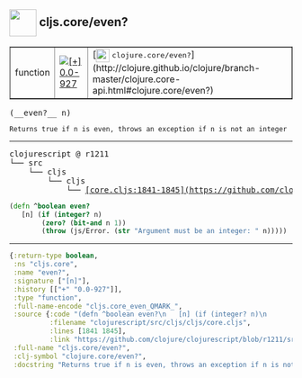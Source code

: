 ## <img width="48px" valign="middle" src="http://i.imgur.com/Hi20huC.png"> cljs.core/even?

 <table border="1">
<tr>
<td>function</td>
<td><a href="https://github.com/cljsinfo/api-refs/tree/0.0-927"><img valign="middle" alt="[+] 0.0-927" src="https://img.shields.io/badge/+-0.0--927-lightgrey.svg"></a> </td>
<td>
[<img height="24px" valign="middle" src="http://i.imgur.com/1GjPKvB.png"> <samp>clojure.core/even?</samp>](http://clojure.github.io/clojure/branch-master/clojure.core-api.html#clojure.core/even?)
</td>
</tr>
</table>

 <samp>
(__even?__ n)<br>
</samp>

```
Returns true if n is even, throws an exception if n is not an integer
```

---

 <pre>
clojurescript @ r1211
└── src
    └── cljs
        └── cljs
            └── <ins>[core.cljs:1841-1845](https://github.com/clojure/clojurescript/blob/r1211/src/cljs/cljs/core.cljs#L1841-L1845)</ins>
</pre>

```clj
(defn ^boolean even?
   [n] (if (integer? n)
        (zero? (bit-and n 1))
        (throw (js/Error. (str "Argument must be an integer: " n)))))
```


---

```clj
{:return-type boolean,
 :ns "cljs.core",
 :name "even?",
 :signature ["[n]"],
 :history [["+" "0.0-927"]],
 :type "function",
 :full-name-encode "cljs.core_even_QMARK_",
 :source {:code "(defn ^boolean even?\n   [n] (if (integer? n)\n        (zero? (bit-and n 1))\n        (throw (js/Error. (str \"Argument must be an integer: \" n)))))",
          :filename "clojurescript/src/cljs/cljs/core.cljs",
          :lines [1841 1845],
          :link "https://github.com/clojure/clojurescript/blob/r1211/src/cljs/cljs/core.cljs#L1841-L1845"},
 :full-name "cljs.core/even?",
 :clj-symbol "clojure.core/even?",
 :docstring "Returns true if n is even, throws an exception if n is not an integer"}

```
